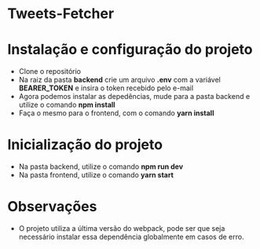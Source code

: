 # Tweets-Fetcher

# Instalação e configuração do projeto

- Clone o repositório
- Na raiz da pasta **backend** crie um arquivo **.env** com a variável **BEARER_TOKEN** e insira o token recebido pelo e-mail
- Agora podemos instalar as depedências, mude para a pasta backend e utilize o comando **npm install**
- Faça o mesmo para o frontend, com o comando **yarn install**

# Inicialização do projeto

- Na pasta backend, utilize o comando **npm run dev**
- Na pasta frontend, utilize o comando **yarn start**

# Observações

- O projeto utiliza a última versão do webpack, pode ser que seja necessário instalar essa dependência globalmente em casos de erro.

